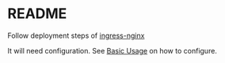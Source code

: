 # README

Follow deployment steps of [ingress-nginx](https://kubernetes.github.io/ingress-nginx/deploy/)

It will need configuration. See [Basic Usage](https://kubernetes.github.io/ingress-nginx/user-guide/basic-usage/) on how to configure.
